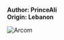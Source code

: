 <b>Author: PrinceAli</b><br>
<b>Origin: Lebanon</b><br>

![Arcom](https://github.com/yuankong666/Ultimate-RAT-Collection/assets/128066597/4f281f5d-6df2-4497-8c27-a69bef75b515)
